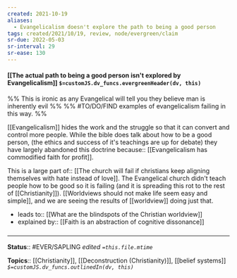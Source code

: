 ```yaml
---
created: 2021-10-19
aliases:
  - Evangelicalism doesn't explore the path to being a good person
tags: created/2021/10/19, review, node/evergreen/claim
sr-due: 2022-05-03
sr-interval: 29
sr-ease: 130
---
```


#### [[The actual path to being a good person isn't explored by Evangelicalism]] `$=customJS.dv_funcs.evergreenHeader(dv, this)`

%% This is ironic as any Evangelical will tell you they believe man is inherently evil %%
%% #TO/DO/FIND examples of evangelicalism failing in this way. %%

[[Evangelicalism]] hides the work and the struggle so that it can convert and control more people.
While the bible does talk about how to be a good person,
(the ethics and success of it's teachings are up for debate)
they have largely abandoned this doctrine 
because:: [[Evangelicalism has commodified faith for profit]].

This is a large 
part of:: [[The church will fail if christians keep aligning themselves with hate instead of love]].
The Evangelical church didn't teach people how to be good so it is failing (and it is spreading this rot to the rest of [[Christianity]]).
[[Worldviews should not make life seem easy and simple]], and we are seeing the results of [[worldview]] doing just that.

- leads to:: [[What are the blindspots of the Christian worldview]]
- explained by::  [[Faith is an abstraction of cognitive dissonance]]

### <hr class="footnote"/>

**Status**:: #EVER/SAPLING 
*edited `=this.file.mtime`*

**Topics**:: [[Christianity]], [[Deconstruction (Christianity)]], [[belief systems]]
*`$=customJS.dv_funcs.outlinedIn(dv, this)`*
